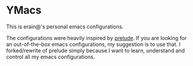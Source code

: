 # YMacs

This is erain@'s personal emacs configurations.

The configurations were heavily inspired by [prelude](https://github.com/bbatsov/prelude). If  you are looking for an out-of-the-box emacs configurations, my suggestion is to use that. I forked/rewrite of prelude simply because I want to learn, understand and control all my emacs configurations.
